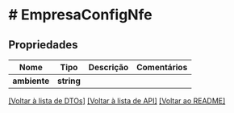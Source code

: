 # # EmpresaConfigNfe

## Propriedades

Nome | Tipo | Descrição | Comentários
------------ | ------------- | ------------- | -------------
**ambiente** | **string** |  |

[[Voltar à lista de DTOs]](../../README.md#models) [[Voltar à lista de API]](../../README.md#endpoints) [[Voltar ao README]](../../README.md)

